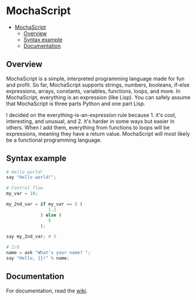 # MochaScript

- [MochaScript](#mochascript)
  - [Overview](#overview)
  - [Syntax example](#syntax-example)
  - [Documentation](#documentation)

## Overview
MochaScript is a simple, interpreted programming language made for fun and profit. So far, MochaScript supports strings, numbers, booleans, if-else expressions, arrays, constants, variables, functions, loops, and more. In MochaScript, everything is an expression (like Lisp). You can safely assume that MochaScript is three parts Python and one part Lisp.

I decided on the everything-is-an-expression rule because 1. it's cool, interesting, and unusual, and 2. it's harder in some ways but easier in others.
When I add them, everything from functions to loops will be expressions, meaning they have a return value. MochaScript will most likely be a functional programming language.

## Syntax example
```py
# Hello world!
say "Hello world!";

# Control flow
my_var = 10;

my_2nd_var = if my_var == 5 (
                1.2
             ) else (
                5
             );

say my_2nd_var; # 5

# I/O
name = ask "What's your name? ";
say "Hello, {}!" % name;
```

## Documentation
For documentation, read the [wiki](../../wiki/).
